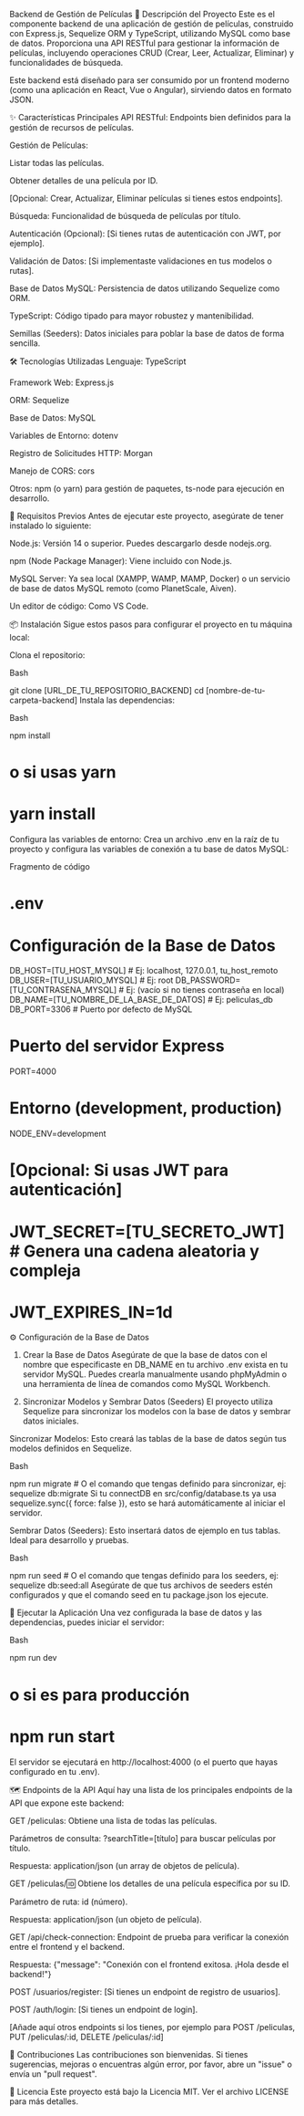 Backend de Gestión de Películas
📝 Descripción del Proyecto
Este es el componente backend de una aplicación de gestión de películas, construido con Express.js, Sequelize ORM y TypeScript, utilizando MySQL como base de datos. Proporciona una API RESTful para gestionar la información de películas, incluyendo operaciones CRUD (Crear, Leer, Actualizar, Eliminar) y funcionalidades de búsqueda.

Este backend está diseñado para ser consumido por un frontend moderno (como una aplicación en React, Vue o Angular), sirviendo datos en formato JSON.

✨ Características Principales
API RESTful: Endpoints bien definidos para la gestión de recursos de películas.

Gestión de Películas:

Listar todas las películas.

Obtener detalles de una película por ID.

[Opcional: Crear, Actualizar, Eliminar películas si tienes estos endpoints].

Búsqueda: Funcionalidad de búsqueda de películas por título.

Autenticación (Opcional): [Si tienes rutas de autenticación con JWT, por ejemplo].

Validación de Datos: [Si implementaste validaciones en tus modelos o rutas].

Base de Datos MySQL: Persistencia de datos utilizando Sequelize como ORM.

TypeScript: Código tipado para mayor robustez y mantenibilidad.

Semillas (Seeders): Datos iniciales para poblar la base de datos de forma sencilla.

🛠️ Tecnologías Utilizadas
Lenguaje: TypeScript

Framework Web: Express.js

ORM: Sequelize

Base de Datos: MySQL

Variables de Entorno: dotenv

Registro de Solicitudes HTTP: Morgan

Manejo de CORS: cors

Otros: npm (o yarn) para gestión de paquetes, ts-node para ejecución en desarrollo.

🚀 Requisitos Previos
Antes de ejecutar este proyecto, asegúrate de tener instalado lo siguiente:

Node.js: Versión 14 o superior. Puedes descargarlo desde nodejs.org.

npm (Node Package Manager): Viene incluido con Node.js.

MySQL Server: Ya sea local (XAMPP, WAMP, MAMP, Docker) o un servicio de base de datos MySQL remoto (como PlanetScale, Aiven).

Un editor de código: Como VS Code.

📦 Instalación
Sigue estos pasos para configurar el proyecto en tu máquina local:

Clona el repositorio:

Bash

git clone [URL_DE_TU_REPOSITORIO_BACKEND]
cd [nombre-de-tu-carpeta-backend]
Instala las dependencias:

Bash

npm install
# o si usas yarn
# yarn install
Configura las variables de entorno:
Crea un archivo .env en la raíz de tu proyecto y configura las variables de conexión a tu base de datos MySQL:

Fragmento de código

# .env

# Configuración de la Base de Datos
DB_HOST=[TU_HOST_MYSQL]         # Ej: localhost, 127.0.0.1, tu_host_remoto
DB_USER=[TU_USUARIO_MYSQL]     # Ej: root
DB_PASSWORD=[TU_CONTRASENA_MYSQL] # Ej: (vacío si no tienes contraseña en local)
DB_NAME=[TU_NOMBRE_DE_LA_BASE_DE_DATOS] # Ej: peliculas_db
DB_PORT=3306                   # Puerto por defecto de MySQL

# Puerto del servidor Express
PORT=4000 

# Entorno (development, production)
NODE_ENV=development

# [Opcional: Si usas JWT para autenticación]
# JWT_SECRET=[TU_SECRETO_JWT] # Genera una cadena aleatoria y compleja
# JWT_EXPIRES_IN=1d
⚙️ Configuración de la Base de Datos
1. Crear la Base de Datos
Asegúrate de que la base de datos con el nombre que especificaste en DB_NAME en tu archivo .env exista en tu servidor MySQL. Puedes crearla manualmente usando phpMyAdmin o una herramienta de línea de comandos como MySQL Workbench.

2. Sincronizar Modelos y Sembrar Datos (Seeders)
El proyecto utiliza Sequelize para sincronizar los modelos con la base de datos y sembrar datos iniciales.

Sincronizar Modelos: Esto creará las tablas de la base de datos según tus modelos definidos en Sequelize.

Bash

npm run migrate # O el comando que tengas definido para sincronizar, ej: sequelize db:migrate
Si tu connectDB en src/config/database.ts ya usa sequelize.sync({ force: false }), esto se hará automáticamente al iniciar el servidor.

Sembrar Datos (Seeders): Esto insertará datos de ejemplo en tus tablas. Ideal para desarrollo y pruebas.

Bash

npm run seed # O el comando que tengas definido para los seeders, ej: sequelize db:seed:all
Asegúrate de que tus archivos de seeders estén configurados y que el comando seed en tu package.json los ejecute.

🏃 Ejecutar la Aplicación
Una vez configurada la base de datos y las dependencias, puedes iniciar el servidor:

Bash

npm run dev
# o si es para producción
# npm run start
El servidor se ejecutará en http://localhost:4000 (o el puerto que hayas configurado en tu .env).

🗺️ Endpoints de la API
Aquí hay una lista de los principales endpoints de la API que expone este backend:

GET /peliculas: Obtiene una lista de todas las películas.

Parámetros de consulta: ?searchTitle=[título] para buscar películas por título.

Respuesta: application/json (un array de objetos de película).

GET /peliculas/:id: Obtiene los detalles de una película específica por su ID.

Parámetro de ruta: id (número).

Respuesta: application/json (un objeto de película).

GET /api/check-connection: Endpoint de prueba para verificar la conexión entre el frontend y el backend.

Respuesta: {"message": "Conexión con el frontend exitosa. ¡Hola desde el backend!"}

POST /usuarios/register: [Si tienes un endpoint de registro de usuarios].

POST /auth/login: [Si tienes un endpoint de login].

[Añade aquí otros endpoints si los tienes, por ejemplo para POST /peliculas, PUT /peliculas/:id, DELETE /peliculas/:id]

🤝 Contribuciones
Las contribuciones son bienvenidas. Si tienes sugerencias, mejoras o encuentras algún error, por favor, abre un "issue" o envía un "pull request".

📄 Licencia
Este proyecto está bajo la Licencia MIT. Ver el archivo LICENSE para más detalles.
